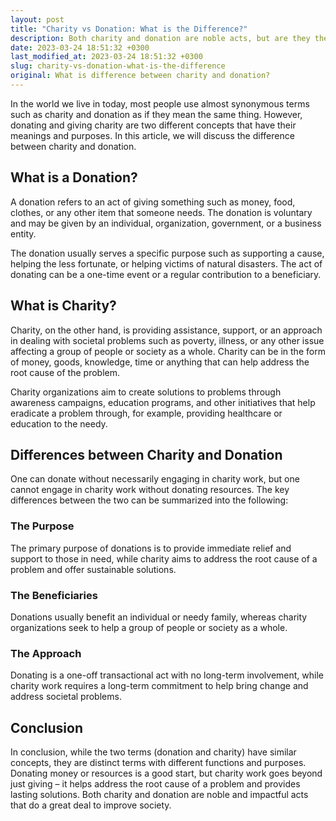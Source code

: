 ```yaml
---
layout: post
title: "Charity vs Donation: What is the Difference?"
description: Both charity and donation are noble acts, but are they the same? Here we discuss the differences between the two and their impact on society.
date: 2023-03-24 18:51:32 +0300
last_modified_at: 2023-03-24 18:51:32 +0300
slug: charity-vs-donation-what-is-the-difference
original: What is difference between charity and donation?
---
```

In the world we live in today, most people use almost synonymous terms such as charity and donation as if they mean the same thing. However, donating and giving charity are two different concepts that have their meanings and purposes. In this article, we will discuss the difference between charity and donation.

## What is a Donation?

A donation refers to an act of giving something such as money, food, clothes, or any other item that someone needs. The donation is voluntary and may be given by an individual, organization, government, or a business entity. 

The donation usually serves a specific purpose such as supporting a cause, helping the less fortunate, or helping victims of natural disasters. The act of donating can be a one-time event or a regular contribution to a beneficiary.

## What is Charity?

Charity, on the other hand, is providing assistance, support, or an approach in dealing with societal problems such as poverty, illness, or any other issue affecting a group of people or society as a whole. Charity can be in the form of money, goods, knowledge, time or anything that can help address the root cause of the problem.

Charity organizations aim to create solutions to problems through awareness campaigns, education programs, and other initiatives that help eradicate a problem through, for example, providing healthcare or education to the needy.

## Differences between Charity and Donation

One can donate without necessarily engaging in charity work, but one cannot engage in charity work without donating resources. The key differences between the two can be summarized into the following:

### The Purpose

The primary purpose of donations is to provide immediate relief and support to those in need, while charity aims to address the root cause of a problem and offer sustainable solutions.

### The Beneficiaries

Donations usually benefit an individual or needy family, whereas charity organizations seek to help a group of people or society as a whole.

### The Approach

Donating is a one-off transactional act with no long-term involvement, while charity work requires a long-term commitment to help bring change and address societal problems.

## Conclusion

In conclusion, while the two terms (donation and charity) have similar concepts, they are distinct terms with different functions and purposes. Donating money or resources is a good start, but charity work goes beyond just giving – it helps address the root cause of a problem and provides lasting solutions. Both charity and donation are noble and impactful acts that do a great deal to improve society.
